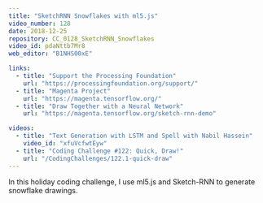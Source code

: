 ```yaml
---
title: "SketchRNN Snowflakes with ml5.js"
video_number: 128
date: 2018-12-25
repository: CC_0128_SketchRNN_Snowflakes
video_id: pdaNttb7Mr8
web_editor: "B1NHS00xE"

links:
  - title: "Support the Processing Foundation"
    url: "https://processingfoundation.org/support/"
  - title: "Magenta Project"
    url: "https://magenta.tensorflow.org/"
  - title: "Draw Together with a Neural Network"
    url: "https://magenta.tensorflow.org/sketch-rnn-demo"

videos:
  - title: "Text Generation with LSTM and Spell with Nabil Hassein"
    video_id: "xfuVcfwtEyw"
  - title: "Coding Challenge #122: Quick, Draw!"
    url: "/CodingChallenges/122.1-quick-draw"
---
```


In this holiday coding challenge, I use ml5.js and Sketch-RNN to generate snowflake drawings.
